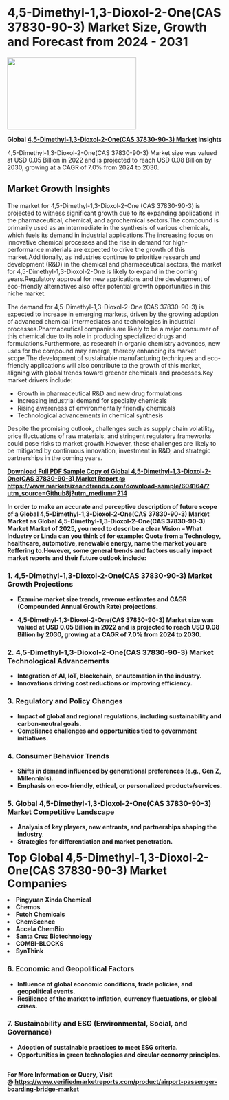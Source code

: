 <H1>4,5-Dimethyl-1,3-Dioxol-2-One(CAS 37830-90-3) Market Size, Growth and Forecast from 2024 - 2031</H1><img class="aligncenter size-medium wp-image-584254" src="https://thirdeyenews.in/wp-content/uploads/2024/09/Global-Market-Research-300x168.jpeg" alt="" width="300" height="168" /><p><strong>Global&nbsp;<a href="https://www.marketsizeandtrends.com/download-sample/604164/?utm_source=Github8j?utm_medium=214">4,5-Dimethyl-1,3-Dioxol-2-One(CAS 37830-90-3) Market</a> Insights</strong></p><p>4,5-Dimethyl-1,3-Dioxol-2-One(CAS 37830-90-3) Market size was valued at USD 0.05 Billion in 2022 and is projected to reach USD 0.08 Billion by 2030, growing at a CAGR of 7.0% from 2024 to 2030.</p><p><h2>Market Growth Insights</h2> <p>The market for 4,5-Dimethyl-1,3-Dioxol-2-One (CAS 37830-90-3) is projected to witness significant growth due to its expanding applications in the pharmaceutical, chemical, and agrochemical sectors.The compound is primarily used as an intermediate in the synthesis of various chemicals, which fuels its demand in industrial applications.The increasing focus on innovative chemical processes and the rise in demand for high-performance materials are expected to drive the growth of this market.Additionally, as industries continue to prioritize research and development (R&D) in the chemical and pharmaceutical sectors, the market for 4,5-Dimethyl-1,3-Dioxol-2-One is likely to expand in the coming years.Regulatory approval for new applications and the development of eco-friendly alternatives also offer potential growth opportunities in this niche market.</p> <p><strong><a href="download-link"></a></strong></p> <p>The demand for 4,5-Dimethyl-1,3-Dioxol-2-One (CAS 37830-90-3) is expected to increase in emerging markets, driven by the growing adoption of advanced chemical intermediates and technologies in industrial processes.Pharmaceutical companies are likely to be a major consumer of this chemical due to its role in producing specialized drugs and formulations.Furthermore, as research in organic chemistry advances, new uses for the compound may emerge, thereby enhancing its market scope.The development of sustainable manufacturing techniques and eco-friendly applications will also contribute to the growth of this market, aligning with global trends toward greener chemicals and processes.Key market drivers include: <ul> <li>Growth in pharmaceutical R&D and new drug formulations</li> <li>Increasing industrial demand for specialty chemicals</li> <li>Rising awareness of environmentally friendly chemicals</li> <li>Technological advancements in chemical synthesis</li> </ul> <p>Despite the promising outlook, challenges such as supply chain volatility, price fluctuations of raw materials, and stringent regulatory frameworks could pose risks to market growth.However, these challenges are likely to be mitigated by continuous innovation, investment in R&D, and strategic partnerships in the coming years.</p> <p><strong><a href="get-more-link"></p><p><span class=""><strong>Download Full PDF Sample Copy of Global 4,5-Dimethyl-1,3-Dioxol-2-One(CAS 37830-90-3) Market Report</strong> @ <a href="https://www.marketsizeandtrends.com/download-sample/604164/?utm_source=Github8j?utm_medium=214" target="_blank">https://www.marketsizeandtrends.com/download-sample/604164/?utm_source=Github8j?utm_medium=214</a></span></p><p>In order to make an accurate and perceptive description of future scope of a Global&nbsp;4,5-Dimethyl-1,3-Dioxol-2-One(CAS 37830-90-3) Market Market as Global&nbsp;4,5-Dimethyl-1,3-Dioxol-2-One(CAS 37830-90-3) Market Market of 2025, you need to describe a clear Vision &ndash; What Industry or Linda can you think of for example: Quote from a Technology, healthcare, automotive, renewable energy, name the market you are Reffering to.However, some general trends and factors usually impact market reports and their future outlook include:</p><h3>1.&nbsp;<strong>4,5-Dimethyl-1,3-Dioxol-2-One(CAS 37830-90-3) Market Growth Projections</strong></h3><ul><li>Examine market size trends, revenue estimates and CAGR (Compounded Annual Growth Rate) projections.</li><li><p>4,5-Dimethyl-1,3-Dioxol-2-One(CAS 37830-90-3) Market size was valued at USD 0.05 Billion in 2022 and is projected to reach USD 0.08 Billion by 2030, growing at a CAGR of 7.0% from 2024 to 2030.</p></li></ul><h3>2.&nbsp;<strong>4,5-Dimethyl-1,3-Dioxol-2-One(CAS 37830-90-3) Market Technological Advancements</strong></h3><ul><li>Integration of AI, IoT, blockchain, or automation in the industry.</li><li>Innovations driving cost reductions or improving efficiency.</li></ul><h3>3.&nbsp;<strong>Regulatory and Policy Changes</strong></h3><ul><li>Impact of global and regional regulations, including sustainability and carbon-neutral goals.</li><li>Compliance challenges and opportunities tied to government initiatives.</li></ul><h3>4.&nbsp;<strong>Consumer Behavior Trends</strong></h3><ul><li>Shifts in demand influenced by generational preferences (e.g., Gen Z, Millennials).</li><li>Emphasis on eco-friendly, ethical, or personalized products/services.</li></ul><h3>5.&nbsp;<strong>Global 4,5-Dimethyl-1,3-Dioxol-2-One(CAS 37830-90-3) Market Competitive Landscape</strong></h3><ul><li>Analysis of key players, new entrants, and partnerships shaping the industry.</li><li>Strategies for differentiation and market penetration.</li></ul><p data-pm-slice="1 1 []"><span style="color: inherit; font-family: inherit; font-size: 25px;">Top Global 4,5-Dimethyl-1,3-Dioxol-2-One(CAS 37830-90-3) Market Companies</span></p><div class="" data-test-id=""><p><li>Pingyuan Xinda Chemical</li><li> Chemos</li><li> Futoh Chemicals</li><li> ChemScence</li><li> Accela ChemBio</li><li> Santa Cruz Biotechnology</li><li> COMBI-BLOCKS</li><li> SynThink</li></p></div><h3>6.&nbsp;<strong>Economic and Geopolitical Factors</strong></h3><ul><li>Influence of global economic conditions, trade policies, and geopolitical events.</li><li>Resilience of the market to inflation, currency fluctuations, or global crises.</li></ul><h3>7.&nbsp;<strong>Sustainability and ESG (Environmental, Social, and Governance)</strong></h3><ul><li>Adoption of sustainable practices to meet ESG criteria.</li><li>Opportunities in green technologies and circular economy principles.</li></ul><h2><strong style="font-size: 14px;">For More Information or Query, Visit @&nbsp;</strong><a style="background-color: #ffffff; font-size: 14px;" href="https://www.marketsizeandtrends.com/report/4-5-dimethyl-1-3-dioxol-2-onecas-37830-90-3-market/" target="_blank">https://www.verifiedmarketreports.com/product/airport-passenger-boarding-bridge-market</a></h2>